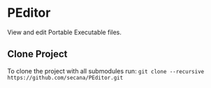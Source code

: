 # PEditor

View and edit Portable Executable files.

## Clone Project

To clone the project with all submodules run: `git clone --recursive https://github.com/secana/PEditor.git`
